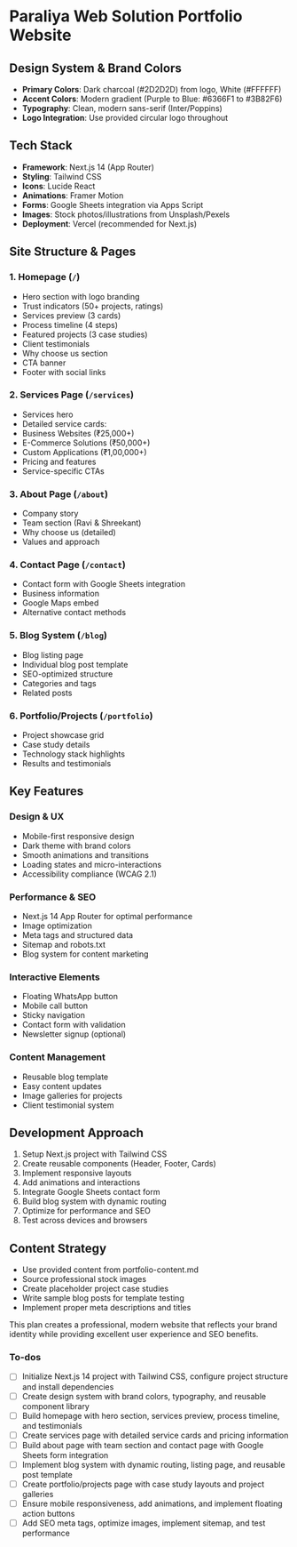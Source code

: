 <!-- 48fe6150-8d64-42ff-bec5-93ab3b6d5ec4 2129438b-9f0f-43ed-8336-6a71deed994d -->
# Paraliya Web Solution Portfolio Website

## Design System & Brand Colors

- **Primary Colors**: Dark charcoal (#2D2D2D) from logo, White (#FFFFFF)
- **Accent Colors**: Modern gradient (Purple to Blue: #6366F1 to #3B82F6)
- **Typography**: Clean, modern sans-serif (Inter/Poppins)
- **Logo Integration**: Use provided circular logo throughout

## Tech Stack

- **Framework**: Next.js 14 (App Router)
- **Styling**: Tailwind CSS
- **Icons**: Lucide React
- **Animations**: Framer Motion
- **Forms**: Google Sheets integration via Apps Script
- **Images**: Stock photos/illustrations from Unsplash/Pexels
- **Deployment**: Vercel (recommended for Next.js)

## Site Structure & Pages

### 1. Homepage (`/`)

- Hero section with logo branding
- Trust indicators (50+ projects, ratings)
- Services preview (3 cards)
- Process timeline (4 steps)
- Featured projects (3 case studies)
- Client testimonials
- Why choose us section
- CTA banner
- Footer with social links

### 2. Services Page (`/services`)

- Services hero
- Detailed service cards:
- Business Websites (₹25,000+)
- E-Commerce Solutions (₹50,000+)
- Custom Applications (₹1,00,000+)
- Pricing and features
- Service-specific CTAs

### 3. About Page (`/about`)

- Company story
- Team section (Ravi & Shreekant)
- Why choose us (detailed)
- Values and approach

### 4. Contact Page (`/contact`)

- Contact form with Google Sheets integration
- Business information
- Google Maps embed
- Alternative contact methods

### 5. Blog System (`/blog`)

- Blog listing page
- Individual blog post template
- SEO-optimized structure
- Categories and tags
- Related posts

### 6. Portfolio/Projects (`/portfolio`)

- Project showcase grid
- Case study details
- Technology stack highlights
- Results and testimonials

## Key Features

### Design & UX

- Mobile-first responsive design
- Dark theme with brand colors
- Smooth animations and transitions
- Loading states and micro-interactions
- Accessibility compliance (WCAG 2.1)

### Performance & SEO

- Next.js 14 App Router for optimal performance
- Image optimization
- Meta tags and structured data
- Sitemap and robots.txt
- Blog system for content marketing

### Interactive Elements

- Floating WhatsApp button
- Mobile call button
- Sticky navigation
- Contact form with validation
- Newsletter signup (optional)

### Content Management

- Reusable blog template
- Easy content updates
- Image galleries for projects
- Client testimonial system

## Development Approach

1. Setup Next.js project with Tailwind CSS
2. Create reusable components (Header, Footer, Cards)
3. Implement responsive layouts
4. Add animations and interactions
5. Integrate Google Sheets contact form
6. Build blog system with dynamic routing
7. Optimize for performance and SEO
8. Test across devices and browsers

## Content Strategy

- Use provided content from portfolio-content.md
- Source professional stock images
- Create placeholder project case studies
- Write sample blog posts for template testing
- Implement proper meta descriptions and titles

This plan creates a professional, modern website that reflects your brand identity while providing excellent user experience and SEO benefits.

### To-dos

- [ ] Initialize Next.js 14 project with Tailwind CSS, configure project structure and install dependencies
- [ ] Create design system with brand colors, typography, and reusable component library
- [ ] Build homepage with hero section, services preview, process timeline, and testimonials
- [ ] Create services page with detailed service cards and pricing information
- [ ] Build about page with team section and contact page with Google Sheets form integration
- [ ] Implement blog system with dynamic routing, listing page, and reusable post template
- [ ] Create portfolio/projects page with case study layouts and project galleries
- [ ] Ensure mobile responsiveness, add animations, and implement floating action buttons
- [ ] Add SEO meta tags, optimize images, implement sitemap, and test performance